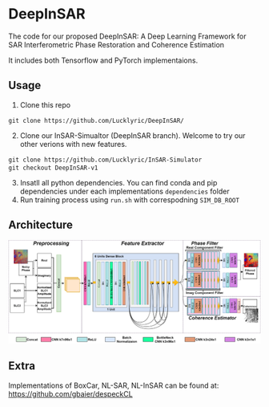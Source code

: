 # DeepInSAR
The code for our proposed DeepInSAR: A Deep Learning Framework for SAR Interferometric Phase Restoration and Coherence Estimation

It includes both Tensorflow and PyTorch implementaions.

## Usage
1. Clone this repo
```
git clone https://github.com/Lucklyric/DeepInSAR/
```
2. Clone our InSAR-Simualtor (DeepInSAR branch). Welcome to try our other verions with new features.
```
git clone https://github.com/Lucklyric/InSAR-Simulator
git checkout DeepInSAR-v1
```
3. Insatll all python dependencies. You can find conda and pip dependencies under each implementations `dependencies` folder
4. Run training process using `run.sh` with correspodning `SIM_DB_ROOT`

## Architecture
![Architecture](network.png)

## Extra
Implementations of BoxCar, NL-SAR, NL-InSAR can be found at: https://github.com/gbaier/despeckCL
